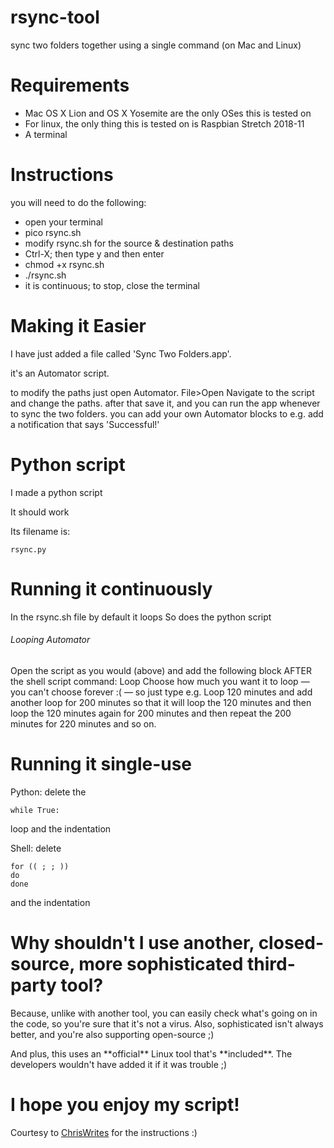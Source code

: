 # rsync-tool
 sync two folders together using a single command (on Mac and Linux)
 
 # Requirements
 * Mac OS X Lion and  OS X Yosemite are the only OSes this is tested on
 * For linux, the only thing this is tested on is Raspbian Stretch 2018-11
 * A terminal
# Instructions
 you will need to do the following:
 
- open your terminal
- pico rsync.sh
- modify rsync.sh for the source & destination paths
- Ctrl-X; then type y and then enter
- chmod +x rsync.sh
- ./rsync.sh
- it is continuous; to stop, close the terminal


# Making it Easier
 I have just added a file called 'Sync Two Folders.app'. 
 
 it's an Automator script. 
 
 to modify the paths just open Automator. File>Open
 Navigate to the script and change the paths. 
 after that save it,
 and you can run the app whenever to sync the two folders. 
 you can add your own Automator blocks to e.g. add a notification that says 'Successful!'
 
 
# Python script
 I made a python script
 
 It should work
 
 Its filename is:
 
	rsync.py

# Running it continuously
In the rsync.sh file by default it loops
So does the python script


###### Looping Automator
Open the script as you would (above) and add the following block AFTER the shell script command:
Loop
Choose how much you want it to loop — you can't choose forever :( — so just type e.g. Loop 120 minutes and add another loop for 200 minutes 
so that it will loop the 120 minutes and then loop the 120 minutes again for 200 minutes and then repeat the 200 minutes for 220 minutes and so on. 

# Running it single-use
Python: delete the

	while True:
loop and the indentation

Shell: delete

	for (( ; ; ))
	do
	done
and the indentation
# Why shouldn't I use another, closed-source, more sophisticated third-party tool?
Because, unlike with another tool, you can easily check what's going on in the code, so you're sure that it's not a virus. Also, sophisticated isn't always better, and you're also supporting open-source ;) 
<p></p>
And plus, this uses an **official** Linux tool that's **included**. The developers wouldn't have added it if it was trouble ;)

# I hope you enjoy my script!
Courtesy to [ChrisWrites](https://www.chriswrites.com/how-to-sync-files-and-folders-on-the-mac/) for the instructions :)
